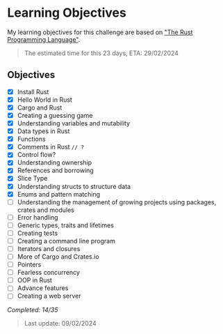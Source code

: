 # Learning Objectives

My learning objectives for this challenge are based on ["The Rust Programming Language"](https://doc.rust-lang.org/book/title-page.html).

> The estimated time for this 23 days, ETA: 29/02/2024

## Objectives

- [x] Install Rust
- [x] Hello World in Rust
- [x] Cargo and Rust
- [x] Creating a guessing game
- [x] Understanding variables and mutability
- [x] Data types in Rust
- [x] Functions
- [x] Comments in Rust `// ?`
- [x] Control flow?
- [x] Understanding ownership
- [x] References and borrowing
- [x] Slice Type
- [x] Understanding structs to structure data
- [x] Enums and pattern matching
- [ ] Understanding the management of growing projects using packages, crates and modules
- [ ] Error handling
- [ ] Generic types, traits and lifetimes
- [ ] Creating tests
- [ ] Creating a command line program
- [ ] Iterators and closures
- [ ] More of Cargo and Crates.io
- [ ] Pointers
- [ ] Fearless concurrency
- [ ] OOP in Rust
- [ ] Advance features
- [ ] Creating a web server

*Completed: 14/35*

> Last update: 09/02/2024